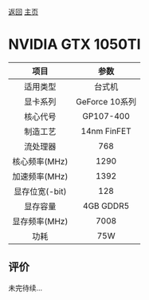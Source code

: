 [返回](../../)  [主页](https://github.com/93Alliance/diy-pc/)
# NVIDIA GTX 1050TI

| 项目 | 参数 |
| :------: | :------: |
|适用类型 | 台式机|
|显卡系列| GeForce 10系列|
|核心代号| GP107-400 |
|制造工艺| 14nm FinFET |
|流处理器| 768 |
|核心频率(MHz)| 1290 |
|加速频率(MHz)|1392 |
|显存位宽(-bit)| 128 |
|显存容量| 4GB GDDR5 |
|显存频率(MHz)| 7008 |
|功耗|75W |

## 评价

 未完待续...